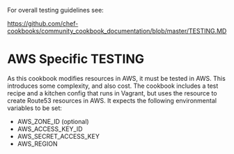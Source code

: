 For overall testing guidelines see:

<https://github.com/chef-cookbooks/community_cookbook_documentation/blob/master/TESTING.MD>

# AWS Specific TESTING

As this cookbook modifies resources in AWS, it must be tested in AWS. This introduces some complexity, and also cost. The cookbook includes a test recipe and a kitchen config that runs in Vagrant, but uses the resource to create Route53 resources in AWS. It expects the following environmental variables to be set:

- AWS_ZONE_ID (optional)
- AWS_ACCESS_KEY_ID
- AWS_SECRET_ACCESS_KEY
- AWS_REGION
